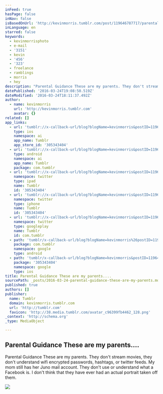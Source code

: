```yaml
---
inFeed: true
hasPage: false
inNav: false
isBasedOnUrl: 'http://kevinmorris.tumblr.com/post/119646787717/parental-guidance-these-are-my-parents-they-dont'
inLanguage: en
starred: false
keywords:
  - kevinmorrisphoto
  - e-mail
  - '3151'
  - kevin
  - '456'
  - '323'
  - freelance
  - ramblings
  - morris
  - hey
description: "Parental Guidance These are my parents. They don't stream movies, they don't understand wifi encrypted passwords, hashtags, or twitter feeds. My mom still has her Juno mail account. They don't use or understand what a Facebook is. I don't think that they have ever had an actual portrait taken off them."
datePublished: '2016-03-24T19:08:50.519Z'
dateModified: '2016-03-24T18:11:37.492Z'
author:
  - name: kevinmorris
    url: 'http://kevinmorris.tumblr.com'
    avatar: {}
related: []
app_links:
  - url: 'tumblr://x-callback-url/blog?blogName=kevinmorris&postID=119646787717'
    type: ios
    namespace: ai
    app_name: Tumblr
    app_store_id: '305343404'
  - url: 'tumblr://x-callback-url/blog?blogName=kevinmorris&postID=119646787717'
    type: android
    namespace: ai
    app_name: Tumblr
    package: com.tumblr
  - url: 'tumblr://x-callback-url/blog?blogName=kevinmorris&postID=119646787717&referrer=twitter-cards'
    namespace: twitter
    type: ipad
    name: Tumblr
    id: '305343404'
  - url: 'tumblr://x-callback-url/blog?blogName=kevinmorris&postID=119646787717&referrer=twitter-cards'
    namespace: twitter
    type: iphone
    name: Tumblr
    id: '305343404'
  - url: 'tumblr://x-callback-url/blog?blogName=kevinmorris&postID=119646787717&referrer=twitter-cards'
    namespace: twitter
    type: googleplay
    name: Tumblr
    id: com.tumblr
  - path: 'tumblr/x-callback-url/blog?blogName=kevinmorris%26postID=119646787717'
    package: com.tumblr
    namespace: google
    type: android
  - path: 'tumblr/x-callback-url/blog?blogName=kevinmorris&postID=119646787717'
    package: '305343404'
    namespace: google
    type: ios
title: Parental Guidance These are my parents....
sourcePath: _posts/2016-03-24-parental-guidance-these-are-my-parents.md
published: true
authors: []
publisher:
  name: Tumblr
  domain: kevinmorris.tumblr.com
  url: 'http://tumblr.com'
  favicon: 'http://38.media.tumblr.com/avatar_c96399fb4462_128.png'
_context: 'http://schema.org'
_type: MediaObject

---
```

<article style=""><h1>Parental Guidance These are my parents....</h1><p>Parental Guidance These are my parents. They don't stream movies, they don't understand wifi encrypted passwords, hashtags, or twitter feeds. My mom still has her Juno mail account. They don't use or understand what a Facebook is. I don't think that they have ever had an actual portrait taken off them.</p><img src="https://s3-us-west-2.amazonaws.com/the-grid-img/p/254fd909bb6d2482d8fab35f9e9e9c9cd5f1954f.jpg" /></article>